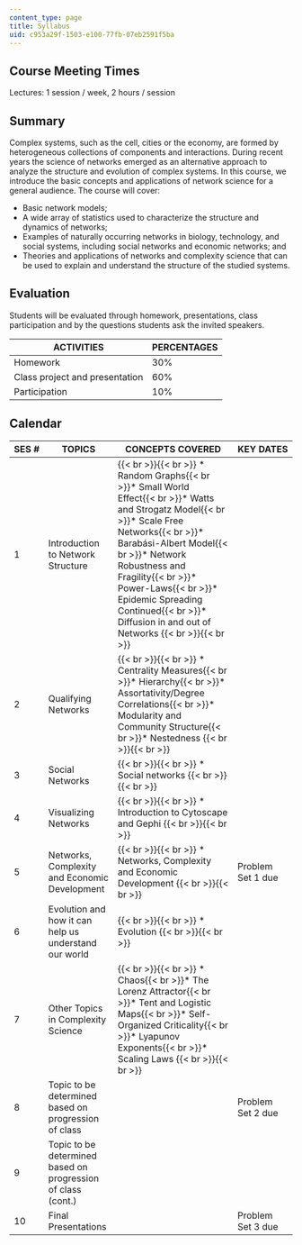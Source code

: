```yaml
---
content_type: page
title: Syllabus
uid: c953a29f-1503-e100-77fb-07eb2591f5ba
---
```


Course Meeting Times
--------------------

Lectures: 1 session / week, 2 hours / session

Summary
-------

Complex systems, such as the cell, cities or the economy, are formed by heterogeneous collections of components and interactions. During recent years the science of networks emerged as an alternative approach to analyze the structure and evolution of complex systems. In this course, we introduce the basic concepts and applications of network science for a general audience. The course will cover:

*   Basic network models;
*   A wide array of statistics used to characterize the structure and dynamics of networks;
*   Examples of naturally occurring networks in biology, technology, and social systems, including social networks and economic networks; and
*   Theories and applications of networks and complexity science that can be used to explain and understand the structure of the studied systems.

Evaluation
----------

Students will be evaluated through homework, presentations, class participation and by the questions students ask the invited speakers.

| ACTIVITIES | PERCENTAGES |
| --- | --- |
| Homework | 30% |
| Class project and presentation | 60% |
| Participation | 10% 

Calendar
--------

| SES # | TOPICS | CONCEPTS COVERED | KEY DATES |
| --- | --- | --- | --- |
| 1 | Introduction to Network Structure |  {{< br >}}{{< br >}} *   Random Graphs{{< br >}}*   Small World Effect{{< br >}}*   Watts and Strogatz Model{{< br >}}*   Scale Free Networks{{< br >}}*   Barabási-Albert Model{{< br >}}*   Network Robustness and Fragility{{< br >}}*   Power-Laws{{< br >}}*   Epidemic Spreading Continued{{< br >}}*   Diffusion in and out of Networks {{< br >}}{{< br >}}  | &nbsp; |
| 2 | Qualifying Networks |  {{< br >}}{{< br >}} *   Centrality Measures{{< br >}}*   Hierarchy{{< br >}}*   Assortativity/Degree Correlations{{< br >}}*   Modularity and Community Structure{{< br >}}*   Nestedness {{< br >}}{{< br >}}  | &nbsp; |
| 3 | Social Networks |  {{< br >}}{{< br >}} *   Social networks {{< br >}}{{< br >}}  | &nbsp; |
| 4 | Visualizing Networks |  {{< br >}}{{< br >}} *   Introduction to Cytoscape and Gephi {{< br >}}{{< br >}}  | &nbsp; |
| 5 | Networks, Complexity and Economic Development |  {{< br >}}{{< br >}} *   Networks, Complexity and Economic Development {{< br >}}{{< br >}}  | Problem Set 1 due |
| 6 | Evolution and how it can help us understand our world |  {{< br >}}{{< br >}} *   Evolution {{< br >}}{{< br >}}  | &nbsp; |
| 7 | Other Topics in Complexity Science |  {{< br >}}{{< br >}} *   Chaos{{< br >}}*   The Lorenz Attractor{{< br >}}*   Tent and Logistic Maps{{< br >}}*   Self-Organized Criticality{{< br >}}*   Lyapunov Exponents{{< br >}}*   Scaling Laws {{< br >}}{{< br >}}  | &nbsp; |
| 8 | Topic to be determined based on progression of class | &nbsp; | Problem Set 2 due |
| 9 | Topic to be determined based on progression of class (cont.) | &nbsp; |
| 10 | Final Presentations | &nbsp; | Problem Set 3 due